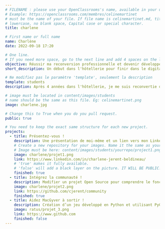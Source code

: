 ```yaml
---
# FILENAME : please use your OpenClassrooms's name, available in your url.
# Example: https://openclassrooms.com/membres/celinemartinet
# must be the name of your file. If file name is celinemartinet.md, title is celinemartinet.
# lowercase, no blank space, Capital case or special character.
title: charlene

# First name or full name
name: Charlène
date: 2022-09-18 17:20

# One line.
# If you need more space, go to the next line and add 4 spaces on the left, as in 'description'.
objective: Réussir ma reconversion professionnelle et devenir développeuse IOS.
short_description: Un début dans l'hôtellerie pour finir dans le digital !

# Ne modifiez pas le paramètre 'template', seulement la description
template: students
description: Après 4 années dans l'hôtellerie, je me suis reconvertie dans le digital. J'ai été technicienne support, formatrice en logiciels et finalement technicienne support développeur sur Wordpress :) Après un court passage dans un bootcamp de développeur REACT et REACT NATIVE, je souhaite maintenant me lancer dans le développement mobile IOS !

# image must be located in content/images/students
# name should be the same as this file. Eg: celinemartinet.png
image: charlene.jpg

# Change this to True when you do you pull request.
public: true

# You need to keep the exact same structure for each new project.
projects:
  - title: Présentez-vous !
    description: Une présentation de moi-même et un lien vers mon LinkedIn.
    # Create a new repository for your images. Name it the same as your nickname and profile picture.
    # Image must be here: content/images/students/yourrepo/project1.png
    image: charlene/projet1.png
    link: https://www.linkedin.com/in/charlene-jerent-beldineau/
    # 'true' makes it fully available.
    # 'false' will add a black layer on the picture. IT WILL BE PUBLIC!
    finished: true
  - title: Intégrez la communauté !
    description: Modifier un projet Open Source pour comprendre le fonctionnement de Git, de Github et des pull requests.
    image: charlene/projet2.png
    link: https://github.com/cjerent/community
    finished: true
  - title: Aidez MacGyver à sortir !
    description: Création d’un jeu développé en Python et utilisant PyGame.
    image: ratus/projet_3.png
    link: https://www.github.com
    finished: false
---
```

